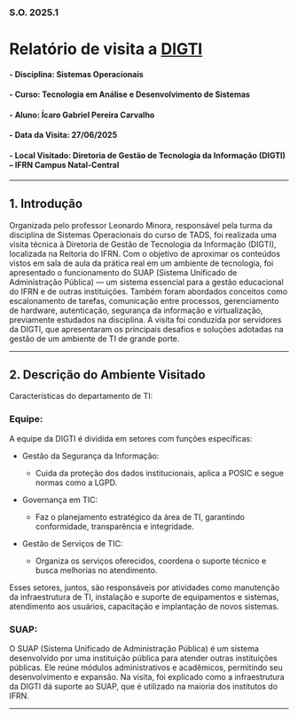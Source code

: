 ### S.O. 2025.1
# Relatório de visita a [DIGTI](https://portal.ifrn.edu.br/institucional/tecnologia-da-informacao/)

#### - **Disciplina:** Sistemas Operacionais 
#### - **Curso**: Tecnologia em Análise e Desenvolvimento de Sistemas
#### - **Aluno:** Ícaro Gabriel Pereira Carvalho
#### - **Data da Visita:** 27/06/2025
#### - **Local Visitado:** Diretoria de Gestão de Tecnologia da Informação (DIGTI) – IFRN Campus Natal-Central

---
## **1. Introdução**  
Organizada pelo professor Leonardo Minora, responsável pela turma da disciplina de Sistemas Operacionais do curso de TADS, foi realizada uma visita técnica à Diretoria de Gestão de Tecnologia da Informação (DIGTI), localizada na Reitoria do IFRN. Com o objetivo de aproximar os conteúdos vistos em sala de aula da prática real em um ambiente de tecnologia, foi apresentado o funcionamento do SUAP (Sistema Unificado de Administração Pública) — um sistema essencial para a gestão educacional do IFRN e de outras instituições. Também foram abordados conceitos como escalonamento de tarefas, comunicação entre processos, gerenciamento de hardware, autenticação, segurança da informação e virtualização, previamente estudados na disciplina. A visita foi conduzida por servidores da DIGTI, que apresentaram os principais desafios e soluções adotadas na gestão de um ambiente de TI de grande porte.

---

## **2. Descrição do Ambiente Visitado** 
Características do departamento de TI:

### **Equipe:** 
A equipe da DIGTI é dividida em setores com funções específicas:
  - Gestão da Segurança da Informação:
    - Cuida da proteção dos dados institucionais, aplica a POSIC e segue normas como a LGPD.

  - Governança em TIC:
    - Faz o planejamento estratégico da área de TI, garantindo conformidade, transparência e integridade.

  - Gestão de Serviços de TIC:
    - Organiza os serviços oferecidos, coordena o suporte técnico e busca melhorias no atendimento.

Esses setores, juntos, são responsáveis por atividades como manutenção da infraestrutura de TI, instalação e suporte de equipamentos e sistemas, atendimento aos usuários, capacitação e implantação de novos sistemas.

### **SUAP:** 
O SUAP (Sistema Unificado de Administração Pública) é um sistema desenvolvido por uma instituição pública para atender outras instituições públicas. Ele reúne módulos administrativos e acadêmicos, permitindo seu desenvolvimento e expansão. Na visita, foi explicado como a infraestrutura da DIGTI dá suporte ao SUAP, que é utilizado na maioria dos institutos do IFRN.

---